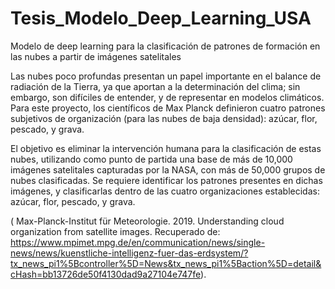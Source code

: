 # Tesis_Modelo_Deep_Learning_USA
Modelo de deep learning para la clasificación de patrones de formación en las nubes a partir de imágenes satelitales

Las nubes poco profundas presentan un papel importante en el balance de radiación de la Tierra, ya que aportan a la determinación del clima; sin embargo, son difíciles de entender, y de representar en modelos climáticos. Para este proyecto, los científicos de Max Planck definieron cuatro patrones subjetivos de organización (para las nubes de baja densidad): azúcar, flor, pescado, y grava.

El objetivo es eliminar la intervención humana para la clasificación de estas nubes, utilizando como punto de partida una base de más de 10,000 imágenes satelitales capturadas por la NASA, con más de 50,000 grupos de nubes clasificadas. Se requiere identificar los patrones presentes en dichas imágenes, y clasificarlas dentro de las cuatro organizaciones establecidas: azúcar, flor, pescado, y grava.

( Max-Planck-Institut für Meteorologie. 2019. Understanding cloud organization from satellite images. Recuperado de: https://www.mpimet.mpg.de/en/communication/news/single-news/news/kuenstliche-intelligenz-fuer-das-erdsystem/?tx_news_pi1%5Bcontroller%5D=News&tx_news_pi1%5Baction%5D=detail&cHash=bb13726de50f4130dad9a27104e747fe).
